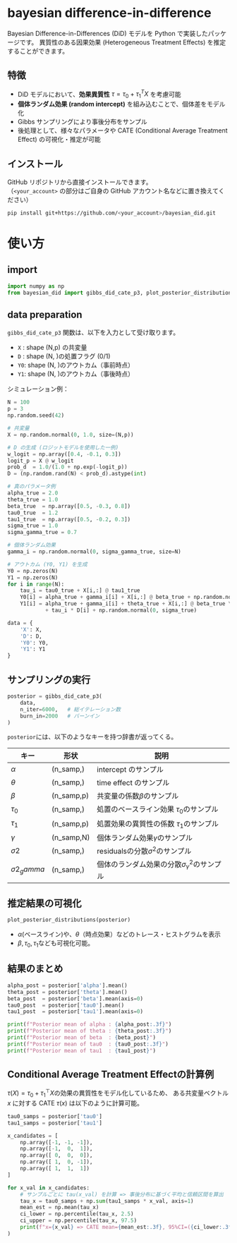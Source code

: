 # bayesian difference-in-difference
Bayesian Difference-in-Differences (DiD) モデルを Python で実装したパッケージです。
異質性のある因果効果 (Heterogeneous Treatment Effects) を推定することができます。

## 特徴
- DiD モデルにおいて、**効果異質性** $`\tau = \tau_0 + \tau_1^T X `$ を考慮可能
- **個体ランダム効果 (random intercept)** を組み込むことで、個体差をモデル化
- Gibbs サンプリングにより事後分布をサンプル
- 後処理として、様々なパラメータや CATE (Conditional Average Treatment Effect) の可視化・推定が可能

## インストール

GitHub リポジトリから直接インストールできます。  
（`<your_account>` の部分はご自身の GitHub アカウント名などに置き換えてください）

```bash
pip install git+https://github.com/<your_account>/bayesian_did.git
```

# 使い方

## import

```python
import numpy as np
from bayesian_did import gibbs_did_cate_p3, plot_posterior_distributions
```

## data preparation
`gibbs_did_cate_p3` 関数は、以下を入力として受け取ります。
- `X` : shape (N,p) の共変量
- `D` : shape (N, )の処置フラグ (0/1)
- `Y0`: shape (N, )のアウトカム（事前時点）
- `Y1`: shape (N, )のアウトカム（事後時点）

シミュレーション例：
``` python
N = 100
p = 3
np.random.seed(42)

# 共変量
X = np.random.normal(0, 1.0, size=(N,p))

# D の生成 (ロジットモデルを使用した一例)
w_logit = np.array([0.4, -0.1, 0.3])
logit_p = X @ w_logit
prob_d  = 1.0/(1.0 + np.exp(-logit_p))
D = (np.random.rand(N) < prob_d).astype(int)

# 真のパラメータ例
alpha_true = 2.0
theta_true = 1.0
beta_true  = np.array([0.5, -0.3, 0.8])
tau0_true  = 1.2
tau1_true  = np.array([0.5, -0.2, 0.3])
sigma_true = 1.0
sigma_gamma_true = 0.7

# 個体ランダム効果
gamma_i = np.random.normal(0, sigma_gamma_true, size=N)

# アウトカム (Y0, Y1) を生成
Y0 = np.zeros(N)
Y1 = np.zeros(N)
for i in range(N):
    tau_i = tau0_true + X[i,:] @ tau1_true
    Y0[i] = alpha_true + gamma_i[i] + X[i,:] @ beta_true + np.random.normal(0, sigma_true)
    Y1[i] = alpha_true + gamma_i[i] + theta_true + X[i,:] @ beta_true \
            + tau_i * D[i] + np.random.normal(0, sigma_true)

data = {
    'X': X,
    'D': D,
    'Y0': Y0,
    'Y1': Y1
}
```
## サンプリングの実行
```python
posterior = gibbs_did_cate_p3(
    data,
    n_iter=6000,   # 総イテレーション数
    burn_in=2000   # バーンイン
)
```
`posterior`には、以下のようなキーを持つ辞書が返ってくる。

|キー|形状|説明|
|--------|------------|-------------------------|
|$`\alpha`$|(n_samp,)|intercept のサンプル|
|$`\theta`$|(n_samp,)|time effect のサンプル|
|$`\beta`$|(n_samp,p)|共変量の係数$`\beta`$のサンプル|
|$`\tau_0`$|(n_samp,)|処置のベースライン効果 $`\tau_0`$のサンプル|
|$`\tau_1`$|(n_samp,p)|処置効果の異質性の係数 $`\tau_1`$のサンプル|
|$`\gamma`$|(n_samp,N)|個体ランダム効果$`\gamma`$のサンプル|
|$`\sigma2`$|(n_samp,)|residualsの分散$`\sigma^2`$のサンプル|
|$`\sigma2_gamma`$|(n_samp,)|個体のランダム効果の分散$`\sigma_\gamma^2`$のサンプル|


## 推定結果の可視化
```python
plot_posterior_distributions(posterior)
```
- $`\alpha`$(ベースライン)や、$`\theta`$（時点効果）などのトレース・ヒストグラムを表示
- $`\beta, \tau_0, \tau_1`$なども可視化可能。

## 結果のまとめ
```python
alpha_post = posterior['alpha'].mean()
theta_post = posterior['theta'].mean()
beta_post  = posterior['beta'].mean(axis=0)
tau0_post  = posterior['tau0'].mean()
tau1_post  = posterior['tau1'].mean(axis=0)

print(f"Posterior mean of alpha : {alpha_post:.3f}")
print(f"Posterior mean of theta : {theta_post:.3f}")
print(f"Posterior mean of beta  : {beta_post}")
print(f"Posterior mean of tau0  : {tau0_post:.3f}")
print(f"Posterior mean of tau1  : {tau1_post}")
```

## Conditional Average Treatment Effectの計算例
$`\tau(X) = \tau_0 + \tau_{1}^{\top}X`$の効果の異質性をモデル化しているため、
ある共変量ベクトル $`x`$ に対する CATE $`\tau(x)`$ は以下のように計算可能。

```python
tau0_samps = posterior['tau0']
tau1_samps = posterior['tau1']

x_candidates = [
    np.array([-1, -1, -1]),
    np.array([-1,  0,  1]),
    np.array([ 0,  0,  0]),
    np.array([ 1,  0, -1]),
    np.array([ 1,  1,  1])
]

for x_val in x_candidates:
    # サンプルごとに tau(x_val) を計算 => 事後分布に基づく平均と信頼区間を算出
    tau_x = tau0_samps + np.sum(tau1_samps * x_val, axis=1)
    mean_est = np.mean(tau_x)
    ci_lower = np.percentile(tau_x, 2.5)
    ci_upper = np.percentile(tau_x, 97.5)
    print(f"x={x_val} => CATE mean={mean_est:.3f}, 95%CI=({ci_lower:.3f}, {ci_upper:.3f})")
)
```
